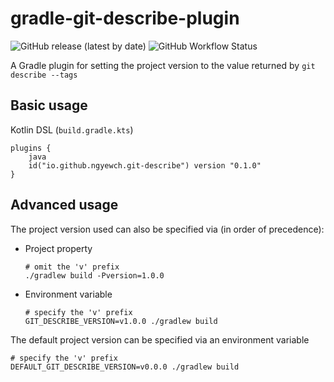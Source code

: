 # gradle-git-describe-plugin

![GitHub release (latest by date)](https://img.shields.io/github/v/release/ngyewch/gradle-git-describe-plugin)
![GitHub Workflow Status](https://img.shields.io/github/workflow/status/ngyewch/gradle-git-describe-plugin/Java%20CI)

A Gradle plugin for setting the project version to the value returned by `git describe --tags`

## Basic usage

Kotlin DSL (`build.gradle.kts`)

```
plugins {
    java
    id("io.github.ngyewch.git-describe") version "0.1.0"
}
```

## Advanced usage

The project version used can also be specified via (in order of precedence):
* Project property
    ```
    # omit the 'v' prefix
    ./gradlew build -Pversion=1.0.0
    ```
* Environment variable
    ```
    # specify the 'v' prefix
    GIT_DESCRIBE_VERSION=v1.0.0 ./gradlew build
    ```
  
The default project version can be specified via an environment variable

```
# specify the 'v' prefix
DEFAULT_GIT_DESCRIBE_VERSION=v0.0.0 ./gradlew build
```
